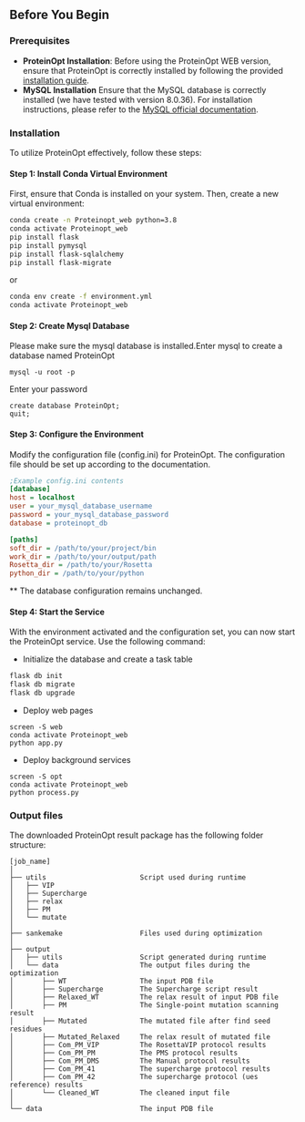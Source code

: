 ## Before You Begin

### Prerequisites

- **ProteinOpt Installation**: Before using the ProteinOpt WEB version, ensure that ProteinOpt is correctly installed by following the provided [installation guide](../README.md).
- **MySQL Installation** Ensure that the MySQL database is correctly installed (we have tested with version 8.0.36). For installation instructions, please refer to the [MySQL official documentation](https://dev.mysql.com/doc/).
  
### Installation
To utilize ProteinOpt effectively, follow these steps:

#### Step 1: Install Conda Virtual Environment
First, ensure that Conda is installed on your system. Then, create a new virtual environment:

```bash
conda create -n Proteinopt_web python=3.8
conda activate Proteinopt_web
pip install flask
pip install pymysql
pip install flask-sqlalchemy
pip install flask-migrate
```
or
```bash
conda env create -f environment.yml
conda activate Proteinopt_web
```

#### Step 2: Create Mysql Database
Please make sure the mysql database is installed.Enter mysql to create a database named ProteinOpt
```
mysql -u root -p
```
Enter your password
```
create database ProteinOpt;
quit;
```

#### Step 3: Configure the Environment
Modify the configuration file (config.ini) for ProteinOpt. The configuration file should be set up according to the documentation.
``` ini
;Example config.ini contents
[database]
host = localhost
user = your_mysql_database_username
password = your_mysql_database_password
database = proteinopt_db

[paths]
soft_dir = /path/to/your/project/bin
work_dir = /path/to/your/output/path
Rosetta_dir = /path/to/your/Rosetta
python_dir = /path/to/your/python
```
** The database configuration remains unchanged.


#### Step 4: Start the Service
With the environment activated and the configuration set, you can now start the ProteinOpt service. Use the following command:

* Initialize the database and create a task table
``` bash
flask db init
flask db migrate
flask db upgrade
```
* Deploy web pages
```
screen -S web
conda activate Proteinopt_web
python app.py
```
* Deploy background services
```
screen -S opt
conda activate Proteinopt_web
python process.py
```

### Output files
   The downloaded ProteinOpt result package has the following folder structure:

   ``` 
   [job_name]
   │
   ├── utils                       Script used during runtime
   │   ├── VIP             
   │   ├── Supercharge     
   │   ├── relax           
   │   ├── PM              
   │   └── mutate          
   │
   ├── sankemake                   Files used during optimization
   │
   ├── output
   │   ├── utils                   Script generated during runtime
   │   └── data                    The output files during the optimization
   │       ├── WT                  The input PDB file
   │       ├── Supercharge         The Supercharge script result 
   │       ├── Relaxed_WT          The relax result of input PDB file
   │       ├── PM                  The Single-point mutation scanning result
   │       ├── Mutated             The mutated file after find seed residues
   │       ├── Mutated_Relaxed     The relax result of mutated file
   │       ├── Com_PM_VIP          The RosettaVIP protocol results
   │       ├── Com_PM_PM           The PMS protocol results
   │       ├── Com_PM_DMS          The Manual protocol results
   │       ├── Com_PM_41           The supercharge protocol results
   │       ├── Com_PM_42           The supercharge protocol (ues reference) results
   │       └── Cleaned_WT          The cleaned input file
   │
   └── data                        The input PDB file
   ```
